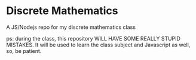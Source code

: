 # Discrete Mathematics

A JS/Nodejs repo for my discrete mathematics class 

ps: during the class, this repository WILL HAVE SOME REALLY STUPID MISTAKES.
It will be used to learn the class subject and Javascript as well, so, be patient.
